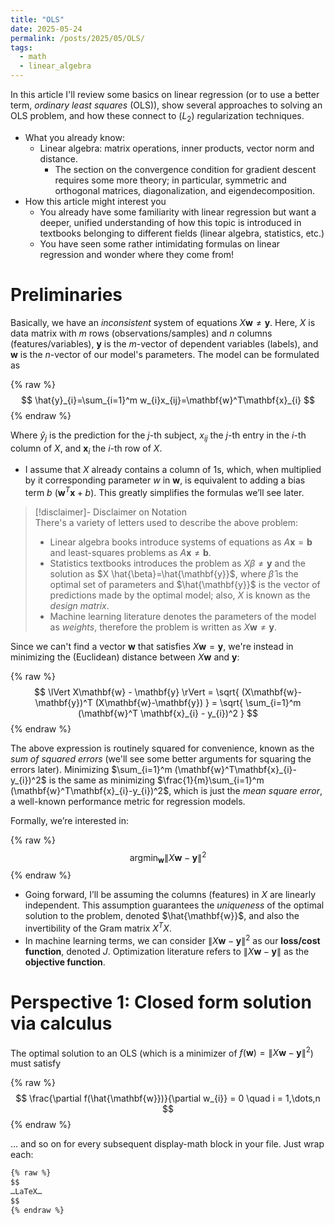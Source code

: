 ```yaml
---
title: "OLS"
date: 2025-05-24
permalink: /posts/2025/05/OLS/
tags:
  - math
  - linear_algebra
---
```


In this article I'll review some basics on linear regression (or to use a better term, *ordinary least squares* (OLS)), show several approaches to solving an OLS problem, and how these connect to ($L_{2}$) regularization techniques.

* What you already know:
  * Linear algebra: matrix operations, inner products, vector norm and distance.
    * The section on the convergence condition for gradient descent requires some more theory; in particular, symmetric and orthogonal matrices, diagonalization, and eigendecomposition.
* How this article might interest you
  * You already have some familiarity with linear regression but want a deeper, unified understanding of how this topic is introduced in textbooks belonging to different fields (linear algebra, statistics, etc.)
  * You have seen some rather intimidating formulas on linear regression and wonder where they come from!

# Preliminaries

Basically, we have an *inconsistent* system of equations $X\mathbf{w}\neq\mathbf{y}$. Here, $X$ is data matrix with $m$ rows (observations/samples) and $n$ columns (features/variables), $\mathbf{y}$ is the $m$-vector of dependent variables (labels), and $\mathbf{w}$ is the $n$-vector of our model's parameters. The model can be formulated as

{% raw %}
$$
\hat{y}_{i}=\sum_{i=1}^m w_{i}x_{ij}=\mathbf{w}^T\mathbf{x}_{i}
$$
{% endraw %}

Where $\hat{y}_{j}$ is the prediction for the $j$-th subject, $x_{ij}$ the $j$-th entry in the $i$-th column of $X$, and $\mathbf{x}_{i}$ the $i$-th row of $X$.

* I assume that $X$ already contains a column of $1$s, which, when multiplied by it corresponding parameter $w$ in $\mathbf{w}$, is equivalent to adding a bias term $b$ ($\mathbf{w}^T\mathbf{x}+b$). This greatly simplifies the formulas we’ll see later.

> [!disclaimer]- Disclaimer on Notation  
> There's a variety of letters used to describe the above problem:
> * Linear algebra books introduce systems of equations as $A\mathbf{x}=\mathbf{b}$ and least-squares problems as $A\mathbf{x} \neq \mathbf{b}$.
> * Statistics textbooks introduces the problem as $X\beta \neq \mathbf{y}$ and the solution as $X \hat{\beta}=\hat{\mathbf{y}}$, where $\hat{\beta}$ is the optimal set of parameters and $\hat{\mathbf{y}}$ is the vector of predictions made by the optimal model; also, $X$ is known as the *design matrix*.
> * Machine learning literature denotes the parameters of the model as *weights*, therefore the problem is written as $X \mathbf{w} \neq \mathbf{y}$.

Since we can't find a vector $\mathbf{w}$ that satisfies $X\mathbf{w}=\mathbf{y}$, we're instead in minimizing the (Euclidean) distance between $X\mathbf{w}$ and $\mathbf{y}$:

{% raw %}
$$
\lVert X\mathbf{w} - \mathbf{y} \rVert
  = \sqrt{ (X\mathbf{w}-\mathbf{y})^T (X\mathbf{w}-\mathbf{y}) }
  = \sqrt{ \sum_{i=1}^m (\mathbf{w}^T \mathbf{x}_{i} - y_{i})^2 }
$$
{% endraw %}

The above expression is routinely squared for convenience, known as the *sum of squared errors* (we'll see some better arguments for squaring the errors later). Minimizing $\sum_{i=1}^m (\mathbf{w}^T\mathbf{x}_{i}-y_{i})^2$ is the same as minimizing $\frac{1}{m}\sum_{i=1}^m (\mathbf{w}^T\mathbf{x}_{i}-y_{i})^2$, which is just the *mean square error*, a well-known performance metric for regression models.

Formally, we’re interested in:

{% raw %}
$$
\mathop{\mathrm{argmin}}_{\mathbf{w}}
  \lVert X\mathbf{w} - \mathbf{y} \rVert^2
$$
{% endraw %}

* Going forward, I’ll be assuming the columns (features) in $X$ are linearly independent. This assumption guarantees the *uniqueness* of the optimal solution to the problem, denoted $\hat{\mathbf{w}}$, and also the invertibility of the Gram matrix $X^TX$.
* In machine learning terms, we can consider $\lVert X\mathbf{w}-\mathbf{y} \rVert^2$ as our **loss/cost function**, denoted $J$. Optimization literature refers to $\lVert X \mathbf{w} - \mathbf{y} \rVert$ as the **objective function**.

# Perspective 1: Closed form solution via calculus

The optimal solution to an OLS (which is a minimizer of $f(\mathbf{w}) = \lVert X\mathbf{w}-\mathbf{y}\rVert^2$) must satisfy

{% raw %}
$$
\frac{\partial f(\hat{\mathbf{w}})}{\partial w_{i}} = 0
\quad i = 1,\dots,n
$$
{% endraw %}

… and so on for every subsequent display-math block in your file. Just wrap each:

```markdown
{% raw %}
$$
…LaTeX…
$$
{% endraw %}
